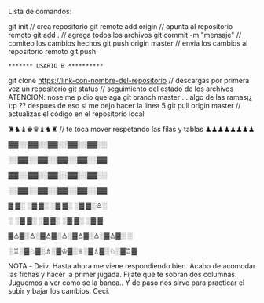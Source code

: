 Lista de comandos:

git init // crea repositorio
git remote add origin <url> // apunta al repositorio remoto
git add . // agrega todos los archivos
git commit -m "mensaje" // comiteo los cambios hechos
git push origin master // envia los cambios al repositorio remoto
git push <nombre-remoto> <nombre-rama></nombre-rama>

	******* USARIO B **********
git clone <https://link-con-nombre-del-repositorio> // descargas por primera vez un repositorio
git status // seguimiento del estado de los archivos
ATENCION: nose me pidio que aga git branch master ... algo de las ramas¡¿ ):p ?? despues de eso si me dejo hacer  la linea 5 
git pull origin master // actualizas el código en el repositorio local



♜♞♝♚♛♝♞♜                     // te toca mover respetando las filas y tablas
♟♟♟♟♟♟♟♟

  ▓▓░░▓▓░░▓▓░░▓▓░░▓▓░░

  ░░▓▓░░▓▓░░▓▓░░▓▓░░▓▓

  ▓▓░░▓▓░░▓▓░░▓▓░░▓▓░░

  ░░▓▓░░▓▓░░▓▓░░▓▓░░▓▓  

  ▓  ▓░  ░▓  ▓░ ░▓  ▓░  ░▓  ▓░♙░

  ░  ░▓  ▓░  ░▓ ▓░  ░▓  ▓░  ░▓  ▓

  ▓♙▓░♙░▓♙▓░♙░▓♙▓░♙░▓♙▓░  ░

  ░♖░▓♘▓░♗░▓♔▓░♕░▓♗▓░♘░▓♖▓


NOTA.- Deiv: Hasta ahora me viene respondiendo bien. Acabo de acomodar las fichas y hacer la primer jugada. Fijate que te sobran dos columnas. Juguemos a ver como se la banca.. Y de paso nos sirve para practicar el subir y bajar los cambios. Ceci.

